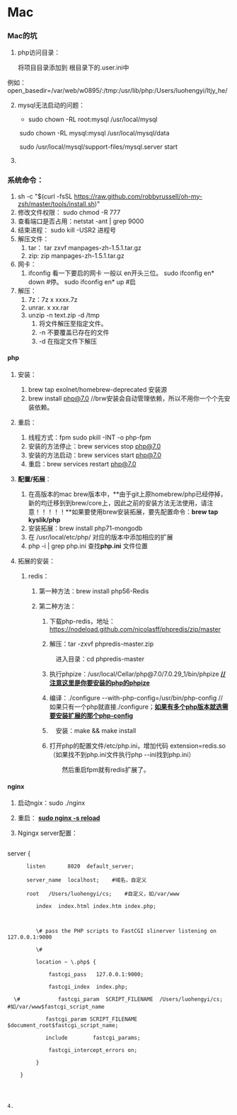 # Mac

### Mac的坑

1. php访问目录：

   将项目目录添加到 根目录下的.user.ini中

​        例如：open_basedir=/var/web/w0895/:/tmp:/usr/lib/php:/Users/luohengyi/ltjy_he/

2. mysql无法启动的问题：

   - sudo chown -RL root:mysql /usr/local/mysql

   ​       sudo chown -RL mysql:mysql /usr/local/mysql/data

   ​       sudo /usr/local/mysql/support-files/mysql.server   start

3. 

### 系统命令：

1. sh -c "$(curl -fsSL https://raw.github.com/robbyrussell/oh-my-zsh/master/tools/install.sh)"
2. 修改文件权限： sudo chmod -R 777
3. 查看端口是否占用：netstat -ant | grep 9000
4. 结束进程： sudo kill -USR2 进程号
5. 解压文件：
   1. tar： tar zxvf manpages-zh-1.5.1.tar.gz
   2. zip:  zip manpages-zh-1.5.1.tar.gz
6. 网卡：
   1. ifconfig 看一下要启的网卡 一般以 en开头三位。
      sudo ifconfig en* down #停。
      sudo ifconfig en* up #启
7. 解压：
   1. 7z：7z x xxxx.7z
   2. unrar. x xx.rar
   3. unzip -n text.zip -d /tmp 
      1. 将文件解压至指定文件。
      2. -n 不要覆盖已存在的文件 
      3. -d 在指定文件下解压

#### php

1. 安装：

   1. brew tap exolnet/homebrew-deprecated 安装源
   2. brew install php@7.0  //brw安装会自动管理依赖，所以不用你一个个先安装依赖。

2. 重启：

   1. 线程方式：fpm sudo pkill -INT -o php-fpm
   2. 安装的方法停止：brew services stop php@7.0
   3. 安装的方法启动：brew services start php@7.0
   4. 重启：brew services restart php@7.0

3. **配置/拓展**：

   1. 在高版本的mac  brew版本中，**由于git上原homebrew/php已经停掉，新的均迁移到到brew/core上，因此之前的安装方法无法使用，请注意！！！！！**如果要使用brew安装拓展，要先配置命令：**brew tap kyslik/php** 
   2. 安装拓展：brew install php71-mongodb 
   3. 在 /usr/local/etc/php/ 对应的版本中添加相应的扩展
   4. php -i | grep php.ini 查找**php.ini** 文件位置

4. 拓展的安装：

   1. redis：

      1. 第一种方法：brew install php56-Redis

      2. 第二种方法：

         1. 下载php-redis，地址：https://nodeload.github.com/nicolasff/phpredis/zip/master

         2. 解压：tar -zxvf phpredis-master.zip

            　进入目录：cd phpredis-master

         3. 执行phpize：/usr/local/Cellar/php\@7.0/7.0.29_1/bin/phpize   **<u>// 注意这里是你要安装的php的phpize</u>**

         4. 编译：./configure --with-php-config=/usr/bin/php-config  // 如果只有一个php就直接./configure；**<u>如果有多个php版本就选需要安装扩展的那个php-config</u>**

         5. 　安装：make && make install

         6. 打开php的配置文件/etc/php.ini，增加代码 extension=redis.so （如果找不到php.ini文件执行php --ini找到php.ini）

            　　然后重启fpm就有redis扩展了。

#### nginx

1. 启动ngix：sudo ./nginx

2. 重启： **<u>sudo nginx -s reload</u>**

3. Ngingx server配置：

   ```
 server {
   
          listen       8020  default_server;
   
          server_name  localhost;    #域名，自定义
   
          root   /Users/luohengyi/cs;    #自定义，如/var/www
   
             index  index.html index.htm index.php;
   
   
   
             \# pass the PHP scripts to FastCGI slinerver listening on 127.0.0.1:9000
   
             \#
   
             location ~ \.php$ {
   
                 fastcgi_pass   127.0.0.1:9000;
   
                 fastcgi_index  index.php;
   
      \#            fastcgi_param  SCRIPT_FILENAME  /Users/luohengyi/cs;   #如/var/www$fastcgi_script_name
   
                fastcgi_param SCRIPT_FILENAME $document_root$fastcgi_script_name;
   
                include        fastcgi_params;
   
                 fastcgi_intercept_errors on;
   
             }
   
        }
   ```
   
   

4. 




